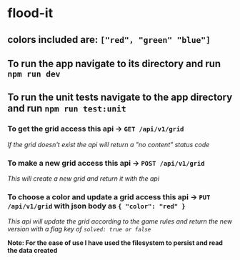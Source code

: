 # flood-it

## colors included are: `["red", "green" "blue"]`


## To run the app navigate to its directory and run `npm run dev`
## To run the unit tests navigate to the app directory and run `npm run test:unit`


### To get the grid access this api -> `GET /api/v1/grid`
*If the grid doesn't exist the api will return a "no content" status code*  


### To make a new grid access this api -> `POST /api/v1/grid`
*This will create a new grid and return it with the api*  


### To choose a color and update a grid access this api -> `PUT /api/v1/grid` with json body as `{ "color": "red" }`
*This api will update the grid according to the game rules and return the new version with a flag key of `solved: true or false`*  


**Note: For the ease of use I have used the filesystem to persist and read the data created**
